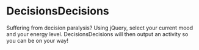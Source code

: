 # DecisionsDecisions

Suffering from decision paralysis? Using jQuery, select your current mood and your energy level. DecisionsDecisions will then output an activity so you can be on your way!
